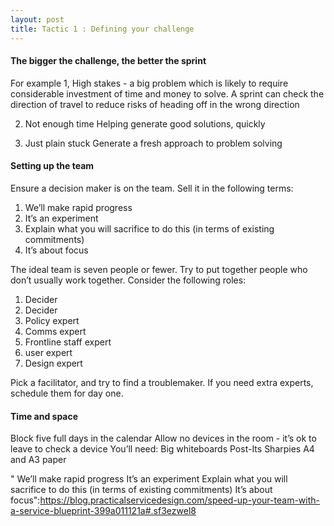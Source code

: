 ```yaml
---
layout: post
title: Tactic 1 : Defining your challenge
---
```


<h4>The bigger the challenge, the better the sprint</h4>

For example
1, High stakes - a big problem which is likely to require considerable investment of time and money to solve. A sprint can check the direction of travel to reduce risks of heading off in the wrong direction

2. Not enough time
Helping generate good solutions, quickly

3. Just plain stuck
Generate a fresh approach to problem solving

<h4>Setting up the team</h4>
Ensure a decision maker is on the team. Sell it in the following terms:

<ol><li> We’ll make rapid progress</li>
<li> It’s an experiment</li>
<li> Explain what you will sacrifice to do this (in terms of existing commitments)</li>
<li> It’s about focus</li> </ol>

The ideal team is seven people or fewer. Try to put together people who don’t usually work together. Consider the following roles:
<ol><li> Decider</li>
<li> Decider</li>
<li>Policy expert</li>
<li>Comms expert</li>
<li>Frontline staff expert</li>
<li> user expert</li>
<li>Design expert</li></ol>

Pick a facilitator, and try to find a troublemaker. If you need extra experts, schedule them for day one. 

<h4>Time and space </h4>
Block five full days in the calendar
Allow no devices in the room - it’s ok to leave to check a device 
You’ll need:
Big whiteboards
Post-Its 
Sharpies
A4 and A3 paper

" We’ll make rapid progress It’s an experiment Explain what you will sacrifice to do this (in terms of existing commitments) It’s about focus":https://blog.practicalservicedesign.com/speed-up-your-team-with-a-service-blueprint-399a011121a#.sf3ezwel8

